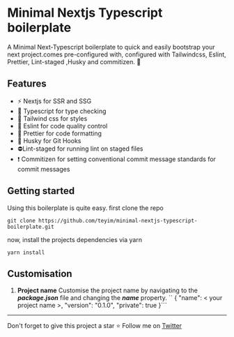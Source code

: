# Minimal Nextjs Typescript boilerplate

A Minimal Next-Typescript boilerplate to quick and easily bootstrap your next project.comes pre-configured with, configured with Tailwindcss, Eslint, Prettier, Lint-staged ,Husky and commitizen. :rocket:

## Features

- :zap: Nextjs for SSR and SSG
- :eyes: Typescript for type checking
- :nail_care: Tailwind css for styles
- :straight_ruler: Eslint for code quality control
- :haircut: Prettier for code formatting
- :wolf: Husky for Git Hooks
- :no_entry:Lint-staged for running lint on staged files
- :exclamation: Commitizen for setting conventional commit message standards for commit messages

## Getting started

Using this boilerplate is quite easy. first clone the repo

    git clone https://github.com/teyim/minimal-nextjs-typescript-boilerplate.git

now, install the projects dependencies via yarn

    yarn install

## Customisation

1.  **Project name**
    Customise the project name by navigating to the **_package.json_** file and changing the **_name_** property.
    `` {
    "name": < your project name >,
    "version": "0.1.0",
    "private": true
    }```

---

Don't forget to give this project a star :star:
Follow me on [Twitter](https://twitter.com/asofex)
